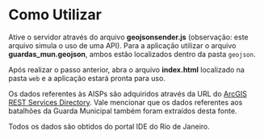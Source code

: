 # Como Utilizar

Ative o servidor através do arquivo **geojsonsender.js** (observação: este arquivo simula o uso de uma API). Para a aplicação utilizar o arquivo **guardas_mun.geojson**, ambos estão localizados dentro da pasta `geojson`.

Após realizar o passo anterior, abra o arquivo **index.html** localizado na pasta `web` e a aplicação estará pronta para uso.

Os dados referentes às AISPs são adquiridos através da URL do [ArcGIS REST Services Directory](https://gis-portal.westeurope.cloudapp.azure.com/server/rest/services/00_PUBLICACOES/seg_aisp_mprj/FeatureServer). Vale mencionar que os dados referentes aos batalhões da Guarda Municipal também foram extraídos desta fonte.

Todos os dados são obtidos do portal IDE do Rio de Janeiro.

